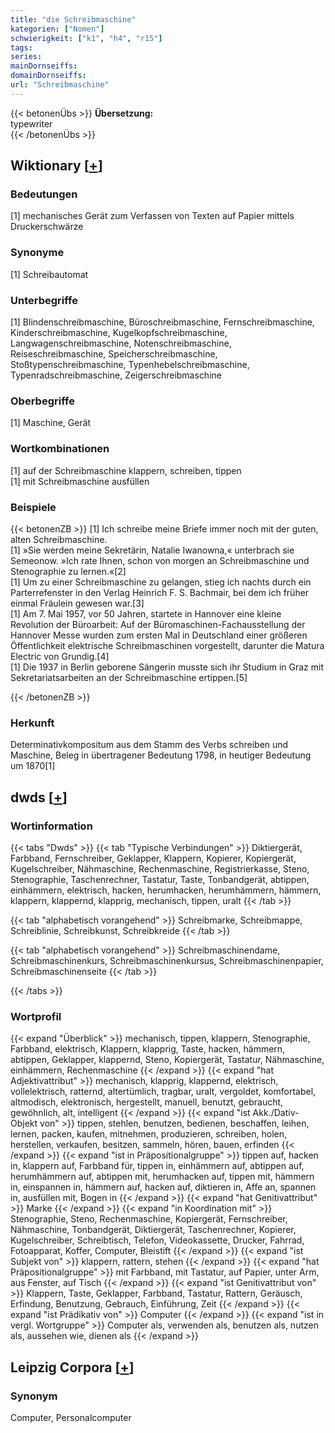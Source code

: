 ```yaml
---
title: "die Schreibmaschine"
kategorien: ["Nomen"]
schwierigkeit: ["k1", "h4", "r15"]
tags:
series:
mainDornseiffs:
domainDornseiffs:
url: "Schreibmaschine"
---
```


{{< betonenÜbs >}}
**Übersetzung:**  
typewriter  
{{< /betonenÜbs >}}

## Wiktionary [[+](https://de.wiktionary.org/wiki/Schreibmaschine)]

### Bedeutungen
[1] mechanisches Gerät zum Verfassen von Texten auf Papier mittels Druckerschwärze  

### Synonyme
[1] Schreibautomat  

### Unterbegriffe
[1] Blindenschreibmaschine, Büroschreibmaschine, Fernschreibmaschine, Kinderschreibmaschine, Kugelkopfschreibmaschine, Langwagenschreibmaschine, Notenschreibmaschine, Reiseschreibmaschine, Speicherschreibmaschine, Stoßtypenschreibmaschine, Typenhebelschreibmaschine, Typenradschreibmaschine, Zeigerschreibmaschine  

### Oberbegriffe
[1] Maschine, Gerät  

### Wortkombinationen
[1] auf der Schreibmaschine klappern, schreiben, tippen  
[1] mit Schreibmaschine ausfüllen  

### Beispiele
{{< betonenZB >}}
[1] Ich schreibe meine Briefe immer noch mit der guten, alten Schreibmaschine.  
[1] »Sie werden meine Sekretärin, Natalie Iwanowna,« unterbrach sie Semeonow. »Ich rate Ihnen, schon von morgen an Schreibmaschine und Stenographie zu lernen.«[2]  
[1] Um zu einer Schreibmaschine zu gelangen, stieg ich nachts durch ein Parterrefenster in den Verlag Heinrich F. S. Bachmair, bei dem ich früher einmal Fräulein gewesen war.[3]  
[1] Am 7. Mai 1957, vor 50 Jahren, startete in Hannover eine kleine Revolution der Büroarbeit: Auf der Büromaschinen-Fachausstellung der Hannover Messe wurden zum ersten Mal in Deutschland einer größeren Öffentlichkeit elektrische Schreibmaschinen vorgestellt, darunter die Matura Electric von Grundig.[4]  
[1] Die 1937 in Berlin geborene Sängerin musste sich ihr Studium in Graz mit Sekretariatsarbeiten an der Schreibmaschine ertippen.[5]  

{{< /betonenZB >}}
### Herkunft
Determinativkompositum aus dem Stamm des Verbs schreiben und Maschine, Beleg in übertragener Bedeutung 1798, in heutiger Bedeutung um 1870[1]  



## dwds [[+](https://www.dwds.de/wb/Schreibmaschine)]

### Wortinformation
{{< tabs "Dwds" >}}
{{< tab "Typische Verbindungen" >}}
Diktiergerät, Farbband, Fernschreiber, Geklapper, Klappern, Kopierer, Kopiergerät, Kugelschreiber, Nähmaschine, Rechenmaschine, Registrierkasse, Steno, Stenographie, Taschenrechner, Tastatur, Taste, Tonbandgerät, abtippen, einhämmern, elektrisch, hacken, herumhacken, herumhämmern, hämmern, klappern, klappernd, klapprig, mechanisch, tippen, uralt
{{< /tab >}}

{{< tab "alphabetisch vorangehend" >}}
Schreibmarke, Schreibmappe, Schreiblinie, Schreibkunst, Schreibkreide
{{< /tab >}}

{{< tab "alphabetisch vorangehend" >}}
Schreibmaschinendame, Schreibmaschinenkurs, Schreibmaschinenkursus, Schreibmaschinenpapier, Schreibmaschinenseite
{{< /tab >}}

{{< /tabs >}}

### Wortprofil
{{< expand "Überblick" >}} mechanisch, tippen, klappern, Stenographie, Farbband, elektrisch, Klappern, klapprig, Taste, hacken, hämmern, abtippen, Geklapper, klappernd, Steno, Kopiergerät, Tastatur, Nähmaschine, einhämmern, Rechenmaschine {{< /expand >}}
{{< expand "hat Adjektivattribut" >}} mechanisch, klapprig, klappernd, elektrisch, vollelektrisch, ratternd, altertümlich, tragbar, uralt, vergoldet, komfortabel, altmodisch, elektronisch, hergestellt, manuell, benutzt, gebraucht, gewöhnlich, alt, intelligent {{< /expand >}}
{{< expand "ist Akk./Dativ-Objekt von" >}} tippen, stehlen, benutzen, bedienen, beschaffen, leihen, lernen, packen, kaufen, mitnehmen, produzieren, schreiben, holen, herstellen, verkaufen, besitzen, sammeln, hören, bauen, erfinden {{< /expand >}}
{{< expand "ist in Präpositionalgruppe" >}} tippen auf, hacken in, klappern auf, Farbband für, tippen in, einhämmern auf, abtippen auf, herumhämmern auf, abtippen mit, herumhacken auf, tippen mit, hämmern in, einspannen in, hämmern auf, hacken auf, diktieren in, Affe an, spannen in, ausfüllen mit, Bogen in {{< /expand >}}
{{< expand "hat Genitivattribut" >}} Marke {{< /expand >}}
{{< expand "in Koordination mit" >}} Stenographie, Steno, Rechenmaschine, Kopiergerät, Fernschreiber, Nähmaschine, Tonbandgerät, Diktiergerät, Taschenrechner, Kopierer, Kugelschreiber, Schreibtisch, Telefon, Videokassette, Drucker, Fahrrad, Fotoapparat, Koffer, Computer, Bleistift {{< /expand >}}
{{< expand "ist Subjekt von" >}} klappern, rattern, stehen {{< /expand >}}
{{< expand "hat Präpositionalgruppe" >}} mit Farbband, mit Tastatur, auf Papier, unter Arm, aus Fenster, auf Tisch {{< /expand >}}
{{< expand "ist Genitivattribut von" >}} Klappern, Taste, Geklapper, Farbband, Tastatur, Rattern, Geräusch, Erfindung, Benutzung, Gebrauch, Einführung, Zeit {{< /expand >}}
{{< expand "ist Prädikativ von" >}} Computer {{< /expand >}}
{{< expand "ist in vergl. Wortgruppe" >}} Computer als, verwenden als, benutzen als, nutzen als, aussehen wie, dienen als {{< /expand >}}

## Leipzig Corpora [[+](https://corpora.uni-leipzig.de/en/res?word=Schreibmaschine&corpusId=deu_newscrawl-public_2018)]


### Synonym
Computer, Personalcomputer

